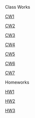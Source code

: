 Class Works

[CW1](https://mervetanrikulu.github.io/Odevler/Arraycw2.html)

[CW2](https://mervetanrikulu.github.io/Odevler/inspector.html)

[CW3](https://mervetanrikulu.github.io/Odevler/c4_data.html)

[CW4](https://mervetanrikulu.github.io/Odevler/index.html)

[CW5](https://mervetanrikulu.github.io/Odevler/CW5/fetchRemoteFile.html)

[CW6](https://mervetanrikulu.github.io/Odevler/timig.html)

[CW7](https://mervetanrikulu.github.io/Odevler/CW7/CW.7.html)


Homeworks

[HW1](https://mervetanrikulu.github.io/Odevler/homework.html)

[HW2](https://mervetanrikulu.github.io/Odevler/HW2/Databse.html)

[HW3](https://mervetanrikulu.github.io/Odevler/HM3/HMW3.html)

